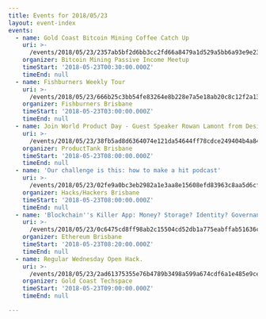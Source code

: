 ```yaml
---
title: Events for 2018/05/23
layout: event-index
events:
  - name: Gold Coast Bitcoin Mining Coffee Catch Up
    uri: >-
      /events/2018/05/23/2357ab5bf2d6bb3cc2fd66a8479a1d529a5bb6a93e9e230e9dc3fc79fc2e6dd3
    organizer: Bitcoin Mining Passive Income Meetup
    timeStart: '2018-05-23T00:30:00.000Z'
    timeEnd: null
  - name: Fishburners Weekly Tour
    uri: >-
      /events/2018/05/23/666b25c3bb54fe83264e8b228e7a5e18ab20c8c12f2a13160fa7c86564f4afc8
    organizer: Fishburners Brisbane
    timeStart: '2018-05-23T03:00:00.000Z'
    timeEnd: null
  - name: Join World Product Day - Guest Speaker Rowan Lamont from Designworks
    uri: >-
      /events/2018/05/23/38fb5ad8d6364074e121da54644ff78cdce249404b4a84473ab55a8320715cb0
    organizer: ProductTank Brisbane
    timeStart: '2018-05-23T08:00:00.000Z'
    timeEnd: null
  - name: 'Our challenge is this: how to make a hit podcast'
    uri: >-
      /events/2018/05/23/02fe9a0bc3eb2982a1e3aa8e15608efd83963c8aa5d6cff78f48501e57b5b253
    organizer: Hacks/Hackers Brisbane
    timeStart: '2018-05-23T08:00:00.000Z'
    timeEnd: null
  - name: 'Blockchain''s Killer App: Money? Storage? Identity? Governance? Kitties?'
    uri: >-
      /events/2018/05/23/0c6475cd8ff98ab2c15504cd52db1a775eabffab51636ccdcfe74a0585188f90
    organizer: Ethereum Brisbane
    timeStart: '2018-05-23T08:20:00.000Z'
    timeEnd: null
  - name: Regular Wednesday Open Hack.
    uri: >-
      /events/2018/05/23/2ad61375355e76b4789b3498a599a674cdf6a1e485e9ce7bd5acb355c6eadaad
    organizer: Gold Coast Techspace
    timeStart: '2018-05-23T09:00:00.000Z'
    timeEnd: null

---
```

